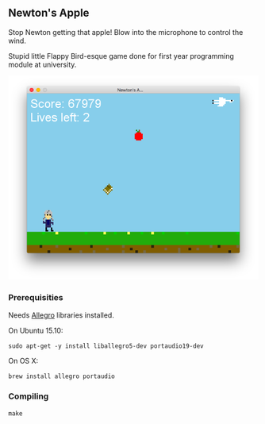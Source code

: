 ## Newton's Apple

Stop Newton getting that apple! Blow into the microphone to control the wind.

Stupid little Flappy Bird-esque game done for first year programming module at
university.

![screenshot](screenshot.png)

### Prerequisities

Needs [Allegro](http://liballeg.org) libraries installed.

On Ubuntu 15.10:

```
sudo apt-get -y install liballegro5-dev portaudio19-dev
```

On OS X:

```
brew install allegro portaudio
```

### Compiling

```
make
```
